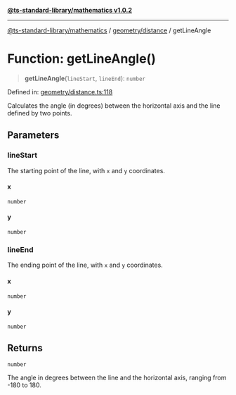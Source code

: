 [**@ts-standard-library/mathematics v1.0.2**](../../../README.md)

***

[@ts-standard-library/mathematics](../../../README.md) / [geometry/distance](../README.md) / getLineAngle

# Function: getLineAngle()

> **getLineAngle**(`lineStart`, `lineEnd`): `number`

Defined in: [geometry/distance.ts:118](https://github.com/gabaudette/ts-stdlib/blob/4a412e6fb273dc9fcab54b84c05921f52dac4b3f/packages/mathematics/src/geometry/distance.ts#L118)

Calculates the angle (in degrees) between the horizontal axis and the line defined by two points.

## Parameters

### lineStart

The starting point of the line, with `x` and `y` coordinates.

#### x

`number`

#### y

`number`

### lineEnd

The ending point of the line, with `x` and `y` coordinates.

#### x

`number`

#### y

`number`

## Returns

`number`

The angle in degrees between the line and the horizontal axis, ranging from -180 to 180.
